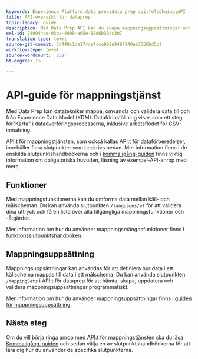 ```yaml
---
keywords: Experience Platform;data prep;data prep api;felsökning;API
title: API-översikt för dataprep
topic-legacy: guide
description: Med Data Prep API kan du skapa mappningsuppsättningar och -funktioner programmatiskt, så att du kan omforma dina data mellan käll- och målscheman.
exl-id: 740944ae-93ba-4099-a65e-18d6b384c307
translation-type: tm+mt
source-git-commit: 5d449c1ca174cafcca988e9487940eb7550bd5cf
workflow-type: tm+mt
source-wordcount: '258'
ht-degree: 1%

---
```


# API-guide för mappningstjänst

Med Data Prep kan datatekniker mappa, omvandla och validera data till och från Experience Data Model (XDM). Dataförinställning visas som ett steg för&quot;Karta&quot; i dataöverföringsprocesserna, inklusive arbetsflödet för CSV-inmatning.

API:t för mappningstjänsten, som också kallas API:t för dataförberedelser, innehåller flera slutpunkter som beskrivs nedan. Mer information finns i de enskilda slutpunktshandböckerna och i [komma igång-guiden](./getting-started.md) finns viktig information om obligatoriska huvuden, läsning av exempel-API-anrop med mera.

## Funktioner

Med mappningsfunktionerna kan du omforma data mellan käll- och målscheman. Du kan använda slutpunkten `/languages/el` för att validera dina uttryck och få en lista över alla tillgängliga mappningsfunktioner och -åtgärder.

Mer information om hur du använder mappningsmängdsfunktioner finns i [funktionsslutpunktshandboken](./functions.md).

## Mappningsuppsättning

Mappningsuppsättningar kan användas för att definiera hur data i ett källschema mappas till data i ett målschema. Du kan använda slutpunkten `/mappingSets` i API:t för dataprep för att hämta, skapa, uppdatera och validera mappningsuppsättningar programmatiskt.

Mer information om hur du använder mappningsuppsättningar finns i [guiden för mappningsuppsättning](./mapping-set.md).

## Nästa steg

Om du vill börja ringa anrop med API:t för mappningstjänsten ska du läsa [Komma igång-guiden](./getting-started.md) och sedan välja en av slutpunktshandböckerna för att lära dig hur du använder de specifika slutpunkterna.
